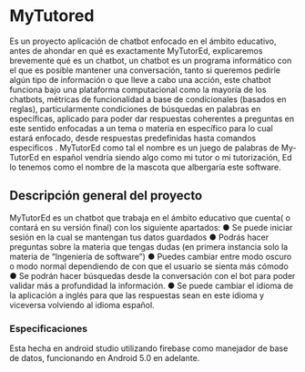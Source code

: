 # MyTutored

Es un proyecto aplicación de chatbot enfocado en el ámbito educativo, antes de ahondar en qué es exactamente MyTutorEd, explicaremos brevemente qué es un chatbot, un chatbot es un programa informático con el que es posible mantener una conversación, tanto si queremos pedirle algún tipo de información o que lleve a cabo una acción, este chatbot funciona bajo una plataforma computacional como la mayoría de los chatbots, métricas de funcionalidad a base de condicionales (basados en reglas), particularmente condiciones de búsquedas en palabras en específicas, aplicado para poder dar respuestas coherentes a preguntas en este sentido enfocadas a un tema o materia en específico para lo cual estará enfocado, desde respuestas predefinidas hasta comandos especificos . MyTutorEd como tal el nombre es un juego de palabras de My-TutorEd en español vendría siendo algo como mi tutor o mi tutorización, Ed lo tenemos como el nombre de la mascota que albergaría este software.


## Descripción general del proyecto
MyTutorEd es un chatbot que trabaja en el ámbito educativo que cuenta( o contará en su versión final) con los siguiente apartados:
● Se puede iniciar sesión en la cual se mantengan tus datos guardados
● Podrás hacer preguntas sobre la materia que tengas dudas (en primera instancia solo
la materia de “Ingeniería de software”)
● Puedes cambiar entre modo oscuro o modo normal dependiendo de con que el usuario se sienta más cómodo
● Se podrán hacer búsquedas desde la conversación con el bot para poder validar más a
profundidad la información.
● Se puede cambiar el idioma de la aplicación a inglés para que las respuestas sean en
este idioma y viceversa volviendo al idioma español.

### Especificaciones
Esta hecha en android studio utilizando firebase como manejador de base de datos, funcionando  en Android 5.0 en adelante.

